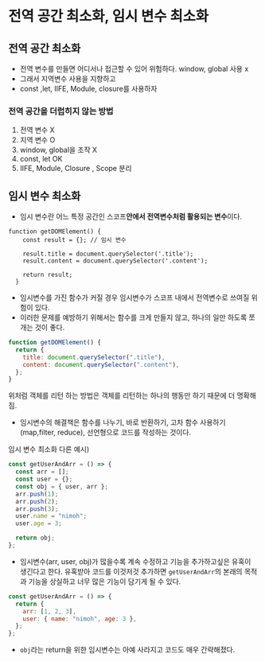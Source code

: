 # 전역 공간 최소화, 임시 변수 최소화

## 전역 공간 최소화

- 전역 변수를 만들면 어디서나 접근할 수 있어 위험하다. window, global 사용 x
- 그래서 지역변수 사용을 지향하고
- const ,let, IIFE, Module, closure를 사용하자

### **전역 공간을 더럽히지 않는 방법**

1. 전역 변수 X
2. 지역 변수 O
3. window, global을 조작 X
4. const, let OK
5. IIFE, Module, Closure , Scope 분리

## 임시 변수 최소화

- 임시 변수란 어느 특정 공간인 스코프**안에서 전역변수처럼 활용되는 변수**이다.

```
function getDOMElement() {
    const result = {}; // 임시 변수

    result.title = document.querySelector('.title');
    result.content = document.querySelector('.content');

    return result;
  }
```

- 임시변수를 가진 함수가 커질 경우 임시변수가 스코프 내에서 전역변수로 쓰여질 위험이 있다.
- 이러한 문제를 예방하기 위해서는 함수를 크게 만들지 않고, 하나의 일만 하도록 쪼개는 것이 좋다.

```jsx
function getDOMElement() {
  return {
    title: document.querySelector(".title"),
    content: document.querySelector(".content"),
  };
}
```

위처럼 객체를 리턴 하는 방법은 객체를 리턴하는 하나의 행동만 하기 때문에 더 명확해짐.

- 임시변수의 해결책은 함수를 나누기, 바로 반환하기, 고차 함수 사용하기(map,filter, reduce), 선언형으로 코드를 작성하는 것이다.

임시 변수 최소화 다른 예시)

```jsx
const getUserAndArr = () => {
  const arr = [];
  const user = {};
  const obj = { user, arr };
  arr.push(1);
  arr.push(2);
  arr.push(3);
  user.name = "nimoh";
  user.age = 3;

  return obj;
};
```

- 임시변수(arr, user, obj)가 많을수록 계속 수정하고 기능을 추가하고싶은 유혹이 생긴다고 한다. 유혹받아 코드를 이것저것 추가하면 `getUserAndArr`의 본래의 목적과 기능을 상실하고 너무 많은 기능이 담기게 될 수 있다.

```jsx
const getUserAndArr = () => {
  return {
    arr: [1, 2, 3],
    user: { name: "nimoh", age: 3 },
  };
};
```

- `obj`라는 return을 위한 임시변수는 아예 사라지고 코드도 매우 간략해졌다.
